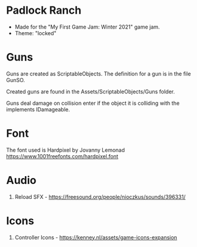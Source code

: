 # Padlock Ranch 
- Made for the "My First Game Jam: Winter 2021" game jam.
- Theme: "locked"



# Guns

Guns are created as ScriptableObjects. The definition for a gun is in the file GunSO.

Created guns are found in the Assets/ScriptableObjects/Guns folder.

Guns deal damage on collision enter if the object it is colliding with the implements IDamageable.

# Font

The font used is Hardpixel by Jovanny Lemonad https://www.1001freefonts.com/hardpixel.font

# Audio

1. Reload SFX - https://freesound.org/people/nioczkus/sounds/396331/

# Icons

1. Controller Icons - https://kenney.nl/assets/game-icons-expansion